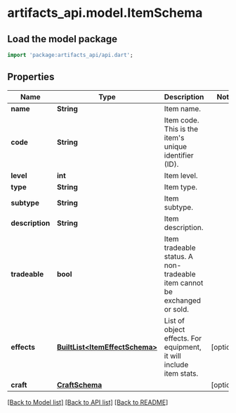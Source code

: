 # artifacts_api.model.ItemSchema

## Load the model package
```dart
import 'package:artifacts_api/api.dart';
```

## Properties
Name | Type | Description | Notes
------------ | ------------- | ------------- | -------------
**name** | **String** | Item name. | 
**code** | **String** | Item code. This is the item's unique identifier (ID). | 
**level** | **int** | Item level. | 
**type** | **String** | Item type. | 
**subtype** | **String** | Item subtype. | 
**description** | **String** | Item description. | 
**tradeable** | **bool** | Item tradeable status. A non-tradeable item cannot be exchanged or sold. | 
**effects** | [**BuiltList&lt;ItemEffectSchema&gt;**](ItemEffectSchema.md) | List of object effects. For equipment, it will include item stats. | [optional] 
**craft** | [**CraftSchema**](CraftSchema.md) |  | [optional] 

[[Back to Model list]](../README.md#documentation-for-models) [[Back to API list]](../README.md#documentation-for-api-endpoints) [[Back to README]](../README.md)


